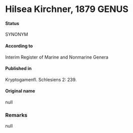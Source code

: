 Hilsea Kirchner, 1879 GENUS
=======

#### Status
SYNONYM

#### According to
Interim Register of Marine and Nonmarine Genera

#### Published in
Kryptogamenfl. Schlesiens 2: 239.

#### Original name
null

### Remarks
null